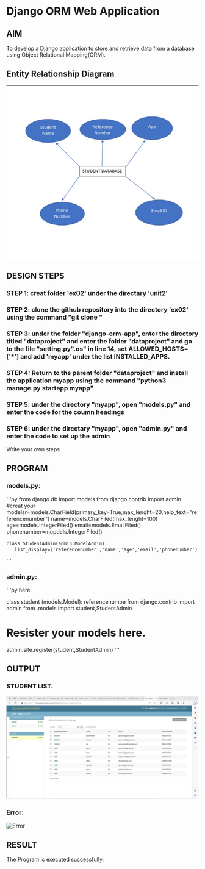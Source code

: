# Django ORM Web Application

## AIM
To develop a Django application to store and retrieve data from a database using Object Relational Mapping(ORM).

## Entity Relationship Diagram

![Erdiagram](Erdiagram.jpg)

## DESIGN STEPS

### STEP 1: creat folder 'ex02' under the directary 'unit2'

### STEP 2: clone the github repository into the directory 'ex02' using the command "git clone <url>"

### STEP 3:  under the folder "django-orm-app", enter the directory titled "dataproject" and enter the folder "dataproject" and go to the file "setting.py".os" in line 14, set ALLOWED_HOSTS=['*'] and add 'myapp' under the list INSTALLED_APPS.

### STEP 4: Return to the parent folder "dataproject" and install the application myapp using the command "python3 manage.py startapp myapp"

### STEP 5: under the directory "myapp", open "models.py" and enter the code for the coumn headings

### STEP 6: under the directary "myapp", open "admin.py" and enter the code to set up the admin




Write your own steps

## PROGRAM
### models.py:
'''py
from django.db import models
from django.contrib import admin
#creat your modelsr=models.CharField(primary_key=True,max_lenght=20,help_text="referencenumber")
    name=models.CharFiled(max_lenght=100)
    age=models.IntegerFiled()
    email=models.EmailFiled()
    phonenumber=mopdels.IntegerFiled()

    class StudentAdmin(admin.ModelAdmin):
       list_display=('referencenumber','name','age','email','phonenumber')
'''

### admin.py:
'''py here.

class student (models.Model):
    referencenumbe
from django.contrib import admin
from .models import student,StudentAdmin

# Resister your models here.
admin.site.register(student,StudentAdmin)
'''



## OUTPUT

### STUDENT LIST:

![StudentList](database.jpg)

### Error:

![Error](primaryerror.jpg)
## RESULT
The Program is executed successfully.